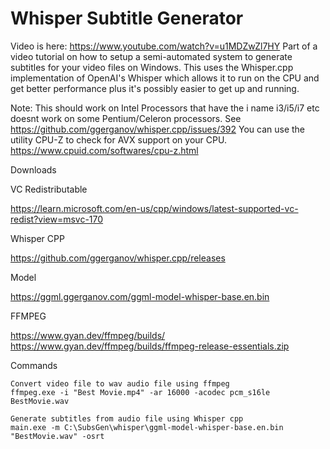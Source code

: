 # Whisper Subtitle Generator
Video is here: https://www.youtube.com/watch?v=u1MDZwZl7HY
Part of a video tutorial on how to setup a semi-automated system to generate subtitles for your video files on Windows.
This uses the Whisper.cpp implementation of OpenAI's Whisper which allows it to run on the CPU and get better performance plus it's possibly easier to get up and running.

Note: This should work on Intel Processors that have the i name i3/i5/i7 etc doesnt work on some Pentium/Celeron processors. 
See https://github.com/ggerganov/whisper.cpp/issues/392 
You can use the utility CPU-Z to check for AVX support on your CPU. 
https://www.cpuid.com/softwares/cpu-z.html

Downloads<br/>

VC Redistributable<br/>
 
https://learn.microsoft.com/en-us/cpp/windows/latest-supported-vc-redist?view=msvc-170

Whisper CPP<br/>
 
https://github.com/ggerganov/whisper.cpp/releases

Model<br/>

https://ggml.ggerganov.com/ggml-model-whisper-base.en.bin

FFMPEG<br/>

https://www.gyan.dev/ffmpeg/builds/
        https://www.gyan.dev/ffmpeg/builds/ffmpeg-release-essentials.zip


Commands<br/>

    Convert video file to wav audio file using ffmpeg
    ffmpeg.exe -i "Best Movie.mp4" -ar 16000 -acodec pcm_s16le BestMovie.wav

    Generate subtitles from audio file using Whisper cpp
    main.exe -m C:\SubsGen\whisper\ggml-model-whisper-base.en.bin "BestMovie.wav" -osrt
